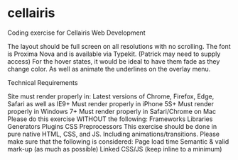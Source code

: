 # cellairis
Coding exercise for Cellairis Web Development 

The layout should be full screen on all resolutions with no scrolling.
The font is Proxima Nova and is available via Typekit. (Patrick may need to supply access)
For the hover states, it would be ideal to have them fade as they change color. As well as animate the underlines on the overlay menu.


Technical Requirements

Site must render properly in:
Latest versions of Chrome, Firefox, Edge, Safari as well as IE9+
Must render properly in iPhone 5S+
Must render properly in Windows 7+
Must render properly in Safari/Chrome on Mac
Please do this exercise WITHOUT the following:
Frameworks
Libraries
Generators
Plugins
CSS Preprocessors
This exercise should be done in pure native HTML, CSS, and JS.  Including animations/transitions.
Please make sure that the following is considered:
Page load time
Semantic & valid mark-up (as much as possible)
Linked CSS/JS (keep inline to a minimum)
